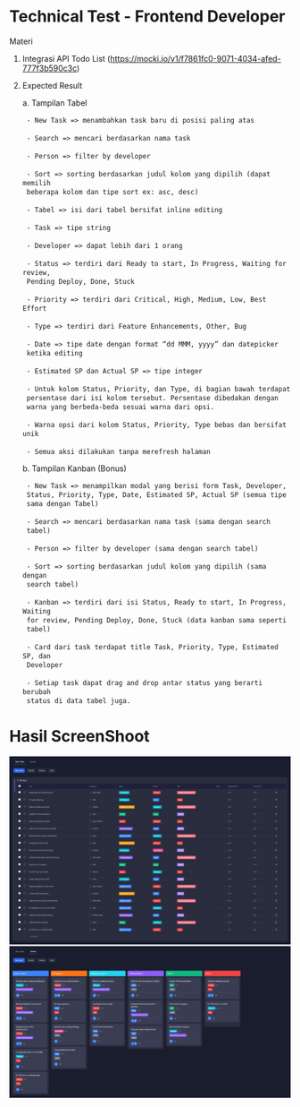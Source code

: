 # Technical Test - Frontend Developer


Materi
1. Integrasi API Todo List (https://mocki.io/v1/f7861fc0-9071-4034-afed-777f3b590c3c)


2. Expected Result


    a. Tampilan Tabel
       
        - New Task => menambahkan task baru di posisi paling atas
       
        - Search => mencari berdasarkan nama task
       
        - Person => filter by developer
       
        - Sort => sorting berdasarkan judul kolom yang dipilih (dapat memilih
        beberapa kolom dan tipe sort ex: asc, desc)
       
        - Tabel => isi dari tabel bersifat inline editing
       
        - Task => tipe string
       
        - Developer => dapat lebih dari 1 orang
       
        - Status => terdiri dari Ready to start, In Progress, Waiting for review,
        Pending Deploy, Done, Stuck
       
        - Priority => terdiri dari Critical, High, Medium, Low, Best Effort
       
        - Type => terdiri dari Feature Enhancements, Other, Bug
       
        - Date => tipe date dengan format “dd MMM, yyyy” dan datepicker
        ketika editing
       
        - Estimated SP dan Actual SP => tipe integer
       
        - Untuk kolom Status, Priority, dan Type, di bagian bawah terdapat
        persentase dari isi kolom tersebut. Persentase dibedakan dengan
        warna yang berbeda-beda sesuai warna dari opsi.
       
        - Warna opsi dari kolom Status, Priority, Type bebas dan bersifat unik
       
        - Semua aksi dilakukan tanpa merefresh halaman


    b. Tampilan Kanban (Bonus)

        - New Task => menampilkan modal yang berisi form Task, Developer,
        Status, Priority, Type, Date, Estimated SP, Actual SP (semua tipe
        sama dengan Tabel)
    
        - Search => mencari berdasarkan nama task (sama dengan search
        tabel)
    
        - Person => filter by developer (sama dengan search tabel)
    
        - Sort => sorting berdasarkan judul kolom yang dipilih (sama dengan
        search tabel)
    
        - Kanban => terdiri dari isi Status, Ready to start, In Progress, Waiting
        for review, Pending Deploy, Done, Stuck (data kanban sama seperti
        tabel)
    
        - Card dari task terdapat title Task, Priority, Type, Estimated SP, dan
        Developer
    
        - Setiap task dapat drag and drop antar status yang berarti berubah
        status di data tabel juga.


# Hasil ScreenShoot

![alt text](localhost_5173.png) ![alt text](<localhost_5173_ (1).png>) 